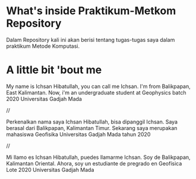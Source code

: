 # What's inside Praktikum-Metkom Repository
Dalam Repository kali ini akan berisi tentang tugas-tugas saya dalam praktikum Metode Komputasi.

# A little bit 'bout me
My name is Ichsan Hibatullah, you can call me Ichsan. I'm from Balikpapan, East Kalimantan. Now, i'm an undergraduate student at Geophysics batch 2020 Universitas Gadjah Mada

//

Perkenalkan nama saya Ichsan Hibatullah, bisa dipanggil Ichsan. Saya berasal dari Balikpapan, Kalimantan Timur. Sekarang saya merupakan mahasiswa Geofisika Universitas Gadjah Mada tahun 2020

//

Mi llamo es Ichsan Hibatullah, puedes llamarme Ichsan. Soy de Balikpapan, Kalimantan Oriental. Ahora, soy un estudiante de pregrado en Geofísica Lote 2020 Universitas Gadjah Mada
